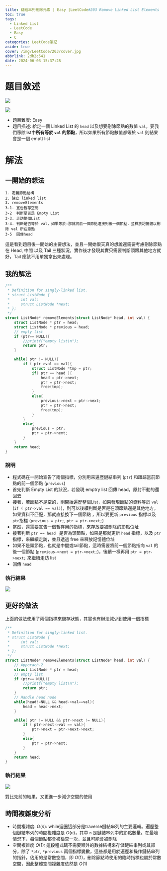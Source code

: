 ```yaml
---
title: 鏈結串列刪除元素 | Easy |LeetCode#203 Remove Linked List Elements
toc: true
tags:
  - Linked List
  - LeetCode
  - Easy
  - C
categories: LeetCode筆記
aside: true
cover: /img/LeetCode/203/cover.jpg
abbrlink: 2db2c541
date: 2024-06-03 15:37:28
---
```


# 題目敘述

![](/img/LeetCode/203/question1.png)

![](/img/LeetCode/203/question2.png)

- 題目難度: Easy
- 題目描述: 給定一個 Linked List 的 `head` 以及想要刪除節點的數值 `val`，要我們移除list中**所有等於 `val` 的節點**，所以如果所有節點數值都等於 `val` 則結果會是一個 emptt list

# 解法

## 一開始的想法

```
1. 定義節點結構
2. 建立 linked list
3. removeElements
3-1. 宣告暫存空間
3-2  判斷是否是 Empty List
3-3. 走訪整個List
3-4. 判斷是否等於 val，如果等於:那就將前一個節點連接到後一個節點，並釋放記憶體以刪除 val 所在節點
3-5  回傳head
```

這是看到題目後一開始的主要想法，並且一開始很天真的想說還需要考慮刪除節點在 Head, 中間 以及 Tail 三種狀況，實作後才發現其實只需要判斷頭跟其他地方就好，Tail 應該不用單獨拿出來處理。

## 我的解法

```c
/**
 * Definition for singly-linked list.
 * struct ListNode {
 *     int val;
 *     struct ListNode *next;
 * };
 */
struct ListNode* removeElements(struct ListNode* head, int val) {
    struct ListNode * ptr = head;
    struct ListNode * previous = head;
    // empty list
    if (ptr== NULL){
        //printf("empty list\n");
        return ptr;   
    }

    while( ptr != NULL){
        if ( ptr->val == val){
            struct ListNode *tmp = ptr;
            if( ptr == head ){
                head = ptr->next;
                ptr = ptr->next;
                free(tmp);
            }
            else{   
                previous->next = ptr->next;
                ptr = ptr->next;
                free(tmp);
            }     
        }
        else{
            previous = ptr;
            ptr = ptr->next;
        }
    }
    return head;
}
```

### 說明

- 程式碼在一開始宣告了兩個指標，分別用來遍歷鏈結串列 (`ptr`) 和跟踪當前節點的前一個節點 (`previous`)
- 首先判斷 Empty List 的狀況，若發現 emptry list 回傳 head，原封不動的還回去
- 接著，若節點不是空的，則開始遍歷整個List，如果發現節點的資料等於 `val` (`if ( ptr->val == val)`)，則可以後續判斷是否是在頭節點還是其他地方，如果資料不匹配，那就直接換下一個節點 ，所以要更新 `previous` 指標以及 `ptr`指標 (`previous = ptr;`, `ptr = ptr->next;`)
- 當然，還需要宣告一個暫存用的指標，來存放要被刪除的節點位址
- 接著判斷 `ptr == head ` 是否為頭節點，如果是那就更新 `head` 指標，以及 `ptr` 指標，來繼續走訪，並且透過 free 來釋放記憶體位址
- 如果不是頭節點，也就是中間或tail節點，這時需要將前一個節點指向 `val` 的後一個節點 (`previous->next = ptr->next;`)，後續一樣再用 `ptr = ptr->next;` 來繼續走訪 list 
- 回傳 `head`

### 執行結果

![](/img/LeetCode/203/result1.png)

## 更好的做法

上面的做法使用了兩個指標來儲存狀態，其實也有辦法減少到使用一個指標

```c
/**
 * Definition for singly-linked list.
 * struct ListNode {
 *     int val;
 *     struct ListNode *next;
 * };
 */
struct ListNode* removeElements(struct ListNode* head, int val) {
    // Apporach-2
    struct ListNode * ptr = head;
    // empty list
    if (ptr== NULL){
        //printf("empty list\n");
        return ptr;   
    }
    // Handle head node
    while(head!=NULL && head->val==val){
        head = head->next;
    }

    while( ptr != NULL && ptr->next != NULL){
        if ( ptr->next->val == val){
            ptr->next = ptr->next->next;     
        }
        else{
            ptr = ptr->next;
        }
    }
    return head;
}
```

### 執行結果


![](/img/LeetCode/203/result2.png)

對比先前的結果，又更進一步減少空間的使用


## 時間複雜度分析

- 時間複雜度: $O(n)$:  while迴圈這部分是traverse鏈結串列的主要邏輯。遍歷整個鏈結串列的時間複雜度是 $O(n)$，其中 `n` 是鏈結串列中的節點數量。在最壞情況下，每個節點都會被檢查一次，並且可能會被刪除
- 空間複雜度 $O(1)$: 這段程式碼不需要額外的數據結構來存儲鏈結串列或其部分，除了 `*ptr`, `*previous` 兩個指標變數，這些都是用於遍歷和操作鏈結串列的指針，佔用的是常數空間，即 $O(1)$，刪除節點時使用的臨時指標也屬於常數空間，因此整體空間複雜度依然是 $O(1)$


